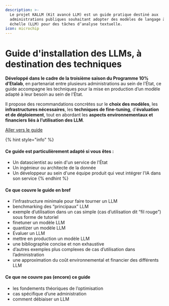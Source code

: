 ```yaml
---
description: >-
  Le projet KALLM (Kit avancé LLM) est un guide pratique destiné aux
  administrations publiques souhaitant adopter des modèles de langage à grande
  échelle (LLM) pour des tâches d’analyse textuelle.
icon: microchip
---
```


# Guide d'installation des LLMs, à destination des techniques

**Développé dans le cadre de la troisième saison du Programme 10% d’Etalab**, en partenariat entre plusieurs administrations au sein de l'État, ce guide accompagne les techniques pour la mise en production d’un modèle adapté à leur besoin au sein de l'État.&#x20;

Il propose des recommandations concrètes sur le **choix des modèles**, les **infrastructures nécessaires**, les **techniques de fine-tuning**, d’**évaluation et de déploiement**, tout en abordant les **aspects environnementaux et financiers liés à l’utilisation des LLM**.

<a href="https://etalab.github.io/programme10pourcent-kallm/" class="button primary">Aller vers le guide</a>



{% hint style="info" %}
#### Ce guide est particulièrement adapté si vous êtes :&#x20;

* Un datascientist au sein d'un service de l'État
* Un ingénieur ou architecte de la donnée
* Un développeur au sein d'une équipe produit qui veut intégrer l'IA dans son service
{% endhint %}

#### Ce que couvre le guide en bref&#x20;

* l’infrastructure minimale pour faire tourner un LLM
* benchmarking des “principaux” LLM
* exemple d’utilisation dans un cas simple (cas d’utilisation dit “fil rouge”) sous forme de tutoriel
* finetuner un modèle LLM
* quantizer un modèle LLM
* Evaluer un LLM
* mettre en production un modèle LLM
* une bibliographie concise et non exhaustive
* d’autres exemples plus complexes de cas d’utilisation dans l’administration
* une approximation du coût environnemental et financier des différents LLM

#### Ce que ne couvre pas (encore) ce guide

* les fondements théoriques de l’optimisation
* cas spécifique d’une administration
* comment débiaiser un LLM
